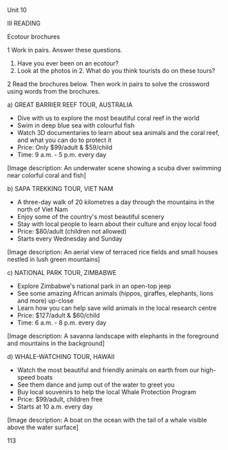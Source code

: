 Unit 10

III READING

Ecotour brochures

1 Work in pairs. Answer these questions.
1. Have you ever been on an ecotour?
2. Look at the photos in 2. What do you think tourists do on these tours?

2 Read the brochures below. Then work in pairs to solve the crossword using words from the brochures.

a) GREAT BARRIER REEF TOUR, AUSTRALIA
* Dive with us to explore the most beautiful coral reef in the world
* Swim in deep blue sea with colourful fish
* Watch 3D documentaries to learn about sea animals and the coral reef, and what you can do to protect it
* Price: Only $99/adult & $59/child
* Time: 9 a.m. - 5 p.m. every day

[Image description: An underwater scene showing a scuba diver swimming near colorful coral and fish]

b) SAPA TREKKING TOUR, VIET NAM
* A three-day walk of 20 kilometres a day through the mountains in the north of Viet Nam
* Enjoy some of the country's most beautiful scenery
* Stay with local people to learn about their culture and enjoy local food
* Price: $80/adult (children not allowed)
* Starts every Wednesday and Sunday

[Image description: An aerial view of terraced rice fields and small houses nestled in lush green mountains]

c) NATIONAL PARK TOUR, ZIMBABWE
* Explore Zimbabwe's national park in an open-top jeep
* See some amazing African animals (hippos, giraffes, elephants, lions and more) up-close
* Learn how you can help save wild animals in the local research centre
* Price: $127/adult & $60/child
* Time: 6 a.m. - 8 p.m. every day

[Image description: A savanna landscape with elephants in the foreground and mountains in the background]

d) WHALE-WATCHING TOUR, HAWAII
* Watch the most beautiful and friendly animals on earth from our high-speed boats
* See them dance and jump out of the water to greet you
* Buy local souvenirs to help the local Whale Protection Program
* Price: $99/adult, children free
* Starts at 10 a.m. every day

[Image description: A boat on the ocean with the tail of a whale visible above the water surface]

113